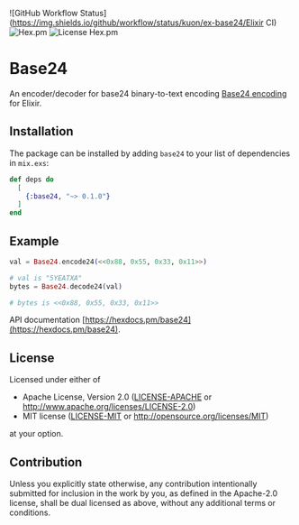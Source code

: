 ![GitHub Workflow Status](https://img.shields.io/github/workflow/status/kuon/ex-base24/Elixir CI)
![Hex.pm](https://img.shields.io/hexpm/v/base24)
![License Hex.pm](https://img.shields.io/hexpm/l/base24)

# Base24

An encoder/decoder for base24 binary-to-text encoding
[Base24 encoding](https://www.kuon.ch/post/2020-02-27-base24/) for Elixir.

## Installation

The package can be installed by adding `base24` to your list of dependencies in
`mix.exs`:

```elixir
def deps do
  [
    {:base24, "~> 0.1.0"}
  ]
end
```

## Example

```elixir
val = Base24.encode24(<<0x88, 0x55, 0x33, 0x11>>)

# val is "5YEATXA"
bytes = Base24.decode24(val)

# bytes is <<0x88, 0x55, 0x33, 0x11>>
```

API documentation [https://hexdocs.pm/base24](https://hexdocs.pm/base24).

## License

Licensed under either of

 * Apache License, Version 2.0
   ([LICENSE-APACHE](LICENSE-APACHE) or http://www.apache.org/licenses/LICENSE-2.0)
 * MIT license
   ([LICENSE-MIT](LICENSE-MIT) or http://opensource.org/licenses/MIT)

at your option.

## Contribution

Unless you explicitly state otherwise, any contribution intentionally submitted
for inclusion in the work by you, as defined in the Apache-2.0 license, shall be
dual licensed as above, without any additional terms or conditions.

